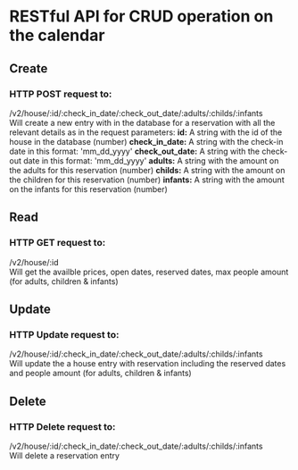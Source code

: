 # RESTful API for CRUD operation on the calendar

## Create
### HTTP POST request to:
/v2/house/:id/:check_in_date/:check_out_date/:adults/:childs/:infants  
Will create a new entry with in the database for a reservation with all the relevant details 
as in the request parameters:
**id:** 
A string with the id of the house in the database (number)
**check_in_date:**
A string with the check-in date in this format: 'mm_dd_yyyy'
**check_out_date:**
A string with the check-out date in this format: 'mm_dd_yyyy'
**adults:**
A string with the amount on the adults for this reservation (number)
**childs:**
A string with the amount on the children for this reservation (number)
**infants:**
A string with the amount on the infants for this reservation (number)


## Read
### HTTP GET request to:
/v2/house/:id  
Will get the availble prices, open dates, reserved dates, max people amount (for adults, children & infants)

## Update
### HTTP Update request to:
/v2/house/:id/:check_in_date/:check_out_date/:adults/:childs/:infants  
Will update the a house entry with reservation including the reserved dates and people amount (for adults, children & infants)


## Delete
### HTTP Delete request to:
/v2/house/:id/:check_in_date/:check_out_date/:adults/:childs/:infants  
Will delete a reservation entry